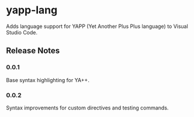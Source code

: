 # yapp-lang

Adds language support for YAPP (Yet Another Plus Plus language) to Visual Studio Code.

## Release Notes

### 0.0.1

Base syntax highlighting for YA++.

### 0.0.2

Syntax improvements for custom directives and testing commands.